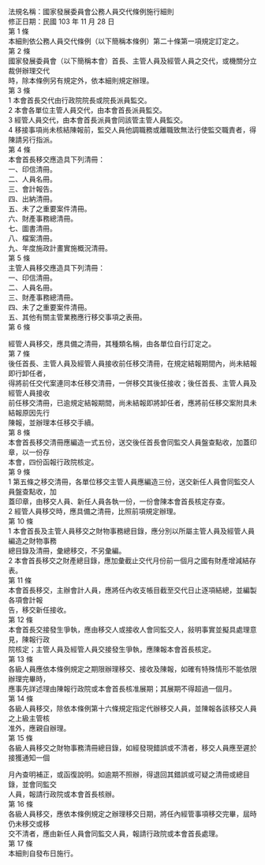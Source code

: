 法規名稱：國家發展委員會公務人員交代條例施行細則  
修正日期：民國 103 年 11 月 28 日  
第 1 條  
本細則依公務人員交代條例（以下簡稱本條例）第二十條第一項規定訂定之。  
第 2 條  
國家發展委員會（以下簡稱本會）首長、主管人員及經管人員之交代，或機關分立裁併辦理交代  
時，除本條例另有規定外，依本細則規定辦理。  
第 3 條  
1 本會首長交代由行政院院長或院長派員監交。  
2 本會各單位主管人員交代，由本會首長派員監交。  
3 經管人員交代，由本會首長派員會同該管主管人員監交。  
4 移接事項尚未核結陳報前，監交人員他調職務或離職致無法行使監交職責者，得陳請另行指派。  
第 4 條  
本會首長移交應造具下列清冊：  
一、印信清冊。  
二、人員名冊。  
三、會計報告。  
四、出納清冊。  
五、未了之重要案件清冊。  
六、財產事務總清冊。  
七、圖書清冊。  
八、檔案清冊。  
九、年度施政計畫實施概況清冊。  
第 5 條  
主管人員移交應造具下列清冊：  
一、印信清冊。  
二、人員名冊。  
三、財產事務總清冊。  
四、未了之重要案件清冊。  
五、其他有關主管業務應行移交事項之表冊。  
第 6 條  


經管人員移交，應具備之清冊，其種類名稱，由各單位自行訂定之。  
第 7 條  
後任首長、主管人員及經管人員接收前任移交清冊，在規定結報期間內，尚未結報即行卸任者，  
得將前任交代案連同本任移交清冊，一併移交其後任接收；後任首長、主管人員及經管人員接收  
前任移交清冊，已逾規定結報期間，尚未結報即將卸任者，應將前任移交案附具未結報原因先行  
陳報，並辦理本任移交手續。  
第 8 條  
本會首長移交清冊應編造一式五份，送交後任首長會同監交人員盤查點收，加蓋印章，以一份存  
本會，四份函報行政院核定。  
第 9 條  
1 第五條之移交清冊，各單位移交主管人員應編造三份，送交新任人員會同監交人員盤查點收，加  
蓋印章，由移交人員、新任人員各執一份，一份會陳本會首長核定存查。  
2 經管人員移交時，應具備之清冊，比照前項規定辦理。  
第 10 條  
1 本會首長及主管人員移交之財物事務總目錄，應分別以所屬主管人員及經管人員編造之財物事務  
總目錄及清冊，彙總移交，不另彙編。  
2 本會首長移交之財產總目錄，應加彙截止交代月份前一個月之國有財產增減結存表。  
第 11 條  
本會首長移交，主辦會計人員，應將任內收支帳目截至交代日止逐項結總，並編製各項會計報  
告，移交新任接收。  
第 12 條  
本會首長交接發生爭執，應由移交人或接收人會同監交人，敍明事實並擬具處理意見，陳報行政  
院核定；主管人員及經管人員交接發生爭執，應陳報本會首長核定。  
第 13 條  
各級人員應依本條例規定之期限辦理移交、接收及陳報，如確有特殊情形不能依限辦理完畢時，  
應事先詳述理由陳報行政院或本會首長核准展期；其展期不得超過一個月。  
第 14 條  
各級人員移交，除依本條例第十六條規定指定代辦移交人員，並陳報各該移交人員之上級主管核  
准外，應親自辦理。  
第 15 條  
各級人員移交之財物事務清冊總目錄，如經發現錯誤或不清者，移交人員應至遲於接獲通知一個  


月內查明補正，或函復說明。如逾期不照辦，得退回其錯誤或可疑之清冊或總目錄，並會同監交  
人員，報請行政院或本會首長核辦。  
第 16 條  
各級人員移交，應依本條例規定之辦理移交日期，將任內經管事項移交完畢，屆時仍未移交或移  
交不清者，應由新任人員會同監交人員，報請行政院或本會首長處理。  
第 17 條  
本細則自發布日施行。  


